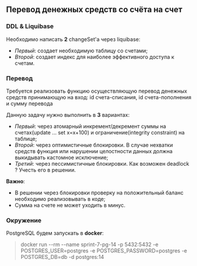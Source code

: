 ## Перевод денежных средств со счёта на счет

### DDL & Liquibase

Необходимо написать **2** changeSet'a через liquibase: 
* _Первый_: создает необходимую таблицу со счетами; 
* _Второй_: создает индекс для наиболее эффективного доступа к счетам.

### Перевод

Требуется реализовать функцию осуществляющую перевод денежных средств принимающую на вход: id счета-списания, id счета-пополнения и сумму перевода

Данную задачу нужно выполнить в **3** вариантах:
* _Первый_: через атомарный инкремент/декремент суммы на счетах(update ... set x=x+100) и ограничение(integrity constraint) на таблице;
* _Второй_: через оптимистичные блокировки. В случае нехватки средств функция или нарушении целостности данных должна выкидывать кастомное исключение;
* _Третий_: через пессимистичные блокировки. Как возможен deadlock ? Учесть его в решении.

**Важно**: 
* В решении через блокировки проверку на положительный баланс необходимо реализовывать в коде;
* Сумма на счете не может уходить в минус.

### Окружение

PostgreSQL будем запускать в **docker**:
> docker run --rm --name sprint-7-pg-14 -p 5432:5432 -e POSTGRES_USER=postgres -e POSTGRES_PASSWORD=postgres -e POSTGRES_DB=db -d postgres:14
